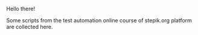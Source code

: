 Hello there!

Some scripts from the test automation online course of stepik.org platform are collected here. 